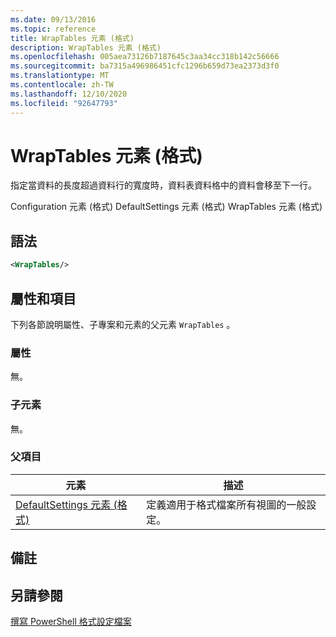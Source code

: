 ```yaml
---
ms.date: 09/13/2016
ms.topic: reference
title: WrapTables 元素 (格式)
description: WrapTables 元素 (格式)
ms.openlocfilehash: 005aea73126b7187645c3aa34cc318b142c56666
ms.sourcegitcommit: ba7315a496986451cfc1296b659d73ea2373d3f0
ms.translationtype: MT
ms.contentlocale: zh-TW
ms.lasthandoff: 12/10/2020
ms.locfileid: "92647793"
---
```

# <a name="wraptables-element-format"></a>WrapTables 元素 (格式)

指定當資料的長度超過資料行的寬度時，資料表資料格中的資料會移至下一行。

Configuration 元素 (格式) DefaultSettings 元素 (格式) WrapTables 元素 (格式) 

## <a name="syntax"></a>語法

```xml
<WrapTables/>
```

## <a name="attributes-and-elements"></a>屬性和項目

下列各節說明屬性、子專案和元素的父元素 `WrapTables` 。

### <a name="attributes"></a>屬性

無。

### <a name="child-elements"></a>子元素

無。

### <a name="parent-elements"></a>父項目

|元素|描述|
|-------------|-----------------|
|[DefaultSettings 元素 (格式)](./defaultsettings-element-format.md)|定義適用于格式檔案所有視圖的一般設定。|

## <a name="remarks"></a>備註

## <a name="see-also"></a>另請參閱

[撰寫 PowerShell 格式設定檔案](./writing-a-powershell-formatting-file.md)
